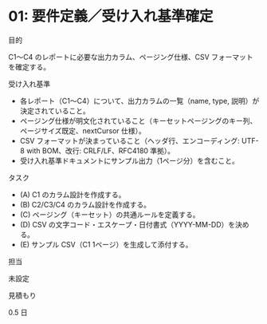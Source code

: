 # 01: 要件定義／受け入れ基準確定

目的

C1〜C4 のレポートに必要な出力カラム、ページング仕様、CSV フォーマットを確定する。

受け入れ基準

- 各レポート（C1〜C4）について、出力カラムの一覧（name, type, 説明）が決定されていること。
- ページング仕様が明文化されていること（キーセットページングのキー列、ページサイズ既定、nextCursor 仕様）。
- CSV フォーマットが決まっていること（ヘッダ行、エンコーディング: UTF-8 with BOM、改行: CRLF/LF、RFC4180 準拠）。
- 受け入れ基準ドキュメントにサンプル出力（1ページ分）を含むこと。

タスク

- (A) C1 のカラム設計を作成する。
- (B) C2/C3/C4 のカラム設計を作成する。
- (C) ページング（キーセット）の共通ルールを定義する。
- (D) CSV の文字コード・エスケープ・日付書式（YYYY-MM-DD）を決める。
- (E) サンプル CSV（C1 1ページ）を生成して添付する。

担当

未設定

見積もり

0.5 日